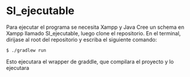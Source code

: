 # SI_ejecutable

Para ejecutar el programa se necesita Xampp y Java
Cree un schema en Xampp llamado SI_ejecutable, luego clone el repositorio.
En el terminal, dirijase al root del repositorio y escriba el siguiente comando:

```bash
$ ./gradlew run
```

Esto ejecutara el wrapper de graddle, que compilara el proyecto y lo ejecutara
